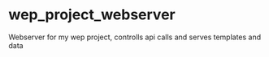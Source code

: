 # wep_project_webserver
Webserver for my wep project, controlls api calls and serves templates and data
